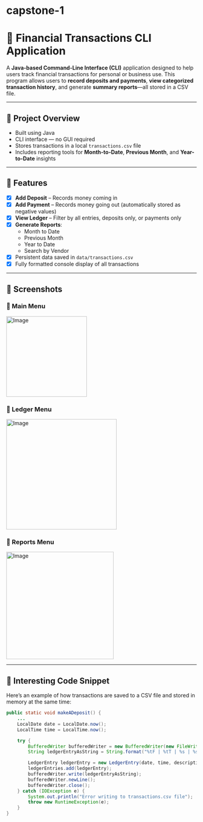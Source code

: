# capstone-1
# 📒 Financial Transactions CLI Application

A **Java-based Command-Line Interface (CLI)** application designed to help users track financial transactions for personal or business use. This program allows users to **record deposits and payments**, **view categorized transaction history**, and generate **summary reports**—all stored in a CSV file.

---

## 🧰 Project Overview

- Built using Java
- CLI interface — no GUI required
- Stores transactions in a local `transactions.csv` file
- Includes reporting tools for **Month-to-Date**, **Previous Month**, and **Year-to-Date** insights

---

## 🚀 Features

- [x] **Add Deposit** – Records money coming in
- [x] **Add Payment** – Records money going out (automatically stored as negative values)
- [x] **View Ledger** – Filter by all entries, deposits only, or payments only
- [x] **Generate Reports**:
  - Month to Date
  - Previous Month
  - Year to Date
  - Search by Vendor
- [x] Persistent data saved in `data/transactions.csv`
- [x] Fully formatted console display of all transactions

---

## 📸 Screenshots

### 🔹 Main Menu

<img width="213" alt="Image" src="https://github.com/user-attachments/assets/9b4dfbb3-2d0f-4385-b8cb-fc071f90f312" />

### 🔹 Ledger Menu

<img width="292" alt="Image" src="https://github.com/user-attachments/assets/d01fa09e-fa31-467f-bed2-f8de4ae70d65" />

### 🔹 Reports Menu

<img width="284" alt="Image" src="https://github.com/user-attachments/assets/bac34803-afaa-483b-9a7a-620c96ad3ab4" />

---

## 🧠 Interesting Code Snippet

Here’s an example of how transactions are saved to a CSV file and stored in memory at the same time:

```java
public static void makeADeposit() {
    ...
    LocalDate date = LocalDate.now();
    LocalTime time = LocalTime.now();

    try {
        BufferedWriter bufferedWriter = new BufferedWriter(new FileWriter("data/transactions.csv", true));
        String ledgerEntryAsString = String.format("%tF | %tT | %s | %s | %.2f", date, time, description, vendor, amount);

        LedgerEntry ledgerEntry = new LedgerEntry(date, time, description, vendor, amount);
        ledgerEntries.add(ledgerEntry);
        bufferedWriter.write(ledgerEntryAsString);
        bufferedWriter.newLine();
        bufferedWriter.close();
    } catch (IOException e) {
        System.out.println("Error writing to transactions.csv file");
        throw new RuntimeException(e);
    }
}
